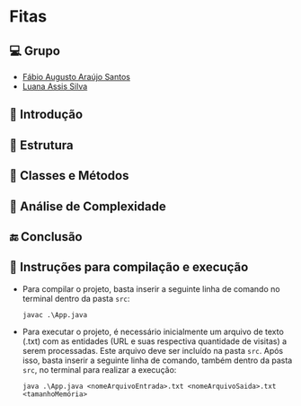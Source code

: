# Fitas

## 💻 Grupo

- [Fábio Augusto Araújo Santos](https://github.com/fabio-aug)
- [Luana Assis Silva](https://github.com/luanaassis)

## 📰 Introdução

## 📂 Estrutura

## 🔨 Classes e Métodos

## 🔎 Análise de Complexidade

## 🔚 Conclusão

## 🏃 Instruções para compilação e execução

- Para compilar o projeto, basta inserir a seguinte linha de comando no terminal dentro da pasta `src`:

      javac .\App.java

- Para executar o projeto, é necessário inicialmente um arquivo de texto (.txt) com as entidades (URL e suas respectiva quantidade de visitas) a serem processadas. Este arquivo deve ser incluído na pasta `src`. Após isso, basta inserir a seguinte linha de comando, também dentro da pasta `src`, no terminal para realizar a execução:

      java .\App.java <nomeArquivoEntrada>.txt <nomeArquivoSaida>.txt <tamanhoMemória>
